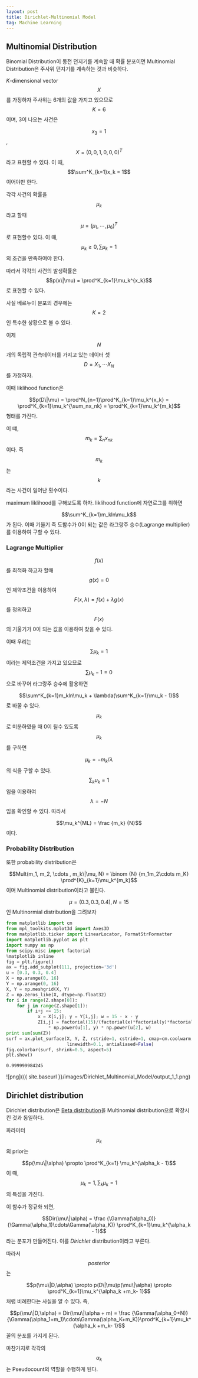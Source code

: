 ```yaml
---
layout: post
title: Dirichlet-Multinomial Model
tag: Machine Learning
---
```


## Multinomial Distribution

Binomial Distribution이 동전 던지기를 계속할 때 확률 분포이면 Multinomial Distribution은 주사위 던지기를 계속하는 것과 비슷하다.

*K*-dimensional vector $$X$$를 가정하자 주사위는 6개의 값을 가지고 있으므로 $$K=6$$이며,  3이 나오는 사건은 

$$x_3 = 1$$, $$X = (0,0,1,0,0,0)^T$$ 라고 표현할 수 있다. 이 때, $$\sum^K_{k=1}x_k = 1$$이어야만 한다.

각각 사건의 확률을 $$\mu_k$$라고 할때 $$\mu = (\mu_1, \cdots , \mu_6)^T$$ 로 표현할수 있다. 이 때, $$\mu_k \geq 0 , \sum\mu_k = 1$$의 조건을 만족하여야 한다.

따라서 각각의 사건의 발생확률은 $$p(x\|\mu) = \prod^K_{k=1}\mu_k^{x_k}$$로 표현할 수 있다.

사실 베르누이 분포의 경우에는 $$K=2$$ 인 특수한 상황으로 볼 수 있다.

이제 $$N$$개의 독립적 관측데이터를 가지고 있는 데이터 셋 $$D = X_1, \cdots X_N$$를 가정하자.

이때 liklihood function은 

$$p(D\|\mu) = \prod^N_{n=1}\prod^K_{k=1}\mu_k^{x_k} = \prod^K_{k=1}\mu_k^{\sum_nx_nk} =  \prod^K_{k=1}\mu_k^{m_k}$$ 형태를 가진다.

이 떄, $$m_k = \sum_n x_{nk}$$이다. 즉 $$m_k$$는 $$k$$라는 사건이 일어난 횟수이다.

maximum liklihood를 구해보도록 하자. liklihood function에 자연로그를 취하면

$$\sum^K_{k=1}m_kln\mu_k$$가 된다. 이때 기울기 즉 도함수가 0이 되는 값은 라그랑주 승수(Lagrange multiplier)를 이용하여 구할 수 있다.

### Lagrange Multiplier

$$f(x)$$를 최적화 하고자 할때 $$g(x)=0$$인 제약조건을 이용하여 $$F(x,\lambda) = f(x) + \lambda g(x)$$를 정의하고 $$F(x)$$의 기울기가 0이 되는 값을 이용하여 찾을 수 있다.

이때 우리는 $$\sum\mu_k = 1$$이라는 제약조건을 가지고 있으므로 $$\sum\mu_k - 1=0$$으로 바꾸어 라그랑주 승수에 활용하면

$$\sum^K_{k=1}m_kln\mu_k + \lambda(\sum^K_{k=1}\mu_k - 1)$$로 바꿀 수 있다. $$\mu_k$$로 미분하였을 때 0이 될수 있도록 $$\mu_k$$를 구하면

$$\mu_k = -m_k/\lambda$$의 식을 구할 수 있다. $$\sum_k u_k=1$$임을 이용하여 $$\lambda = -N$$임을 확인할 수 있다. 따라서

$$\mu_k^{ML} = \frac {m_k} {N}$$ 이다.

### Probability Distribution

또한 probability distribution은

$$Mult(m_1, m_2, \cdots , m_k\|\mu, N) = \binom {N} {m_1m_2\cdots m_K} \prod^{K}_{k=1}\mu_k^{m_k}$$ 이며 Multinomial distribution이라고 불린다.

$$\mu = (0.3, 0.3, 0.4), N=15$$ 인 Multinormial distribution을 그려보자


```python
from matplotlib import cm
from mpl_toolkits.mplot3d import Axes3D
from matplotlib.ticker import LinearLocator, FormatStrFormatter
import matplotlib.pyplot as plt
import numpy as np
from scipy.misc import factorial
%matplotlib inline
fig = plt.figure()
ax = fig.add_subplot(111, projection='3d')
u = [0.3, 0.3, 0.4]
X = np.arange(0, 16)
Y = np.arange(0, 16)
X, Y = np.meshgrid(X, Y)
Z = np.zeros_like(X, dtype=np.float32)
for i in range(Z.shape[0]):
    for j in range(Z.shape[1]):
        if i+j <= 15:
            x = X[i,j]; y = Y[i,j]; w = 15 - x - y
            Z[i,j] = factorial(15)/(factorial(x)*factorial(y)*factorial(w)) * np.power(u[0], x) \
                * np.power(u[1], y) * np.power(u[2], w)
print sum(sum(Z))
surf = ax.plot_surface(X, Y, Z, rstride=1, cstride=1, cmap=cm.coolwarm,
                       linewidth=0.1, antialiased=False)
fig.colorbar(surf, shrink=0.5, aspect=5)
plt.show()
```

    0.999999984245
    


![png]({{ site.baseurl }}/images/Dirichlet_Multinomial_Model/output_1_1.png)


## Dirichlet distribution

Dirichlet distribution은 [Beta distribution](https://dlsrnsi.github.io/blog/Beta-Bernoulli-Model/)을 Multinomial distribution으로 확장시킨 것과 동일하다.

파라미터 $${\mu_k}$$의 prior는

$$p(\mu\|\alpha) \propto \prod^K_{k=1} \mu_k^{\alpha_k - 1}$$ 이 때, $$\mu_k = 1, \sum_k \mu_k= 1$$의 특성을 가진다.

이 함수가 정규화 되면,

$$Dir(\mu\|\alpha) = \frac {\Gamma(\alpha_0)} {\Gamma(\alpha_1)\cdots\Gamma(\alpha_K)} \prod^K_{k=1}\mu_k^{\alpha_k - 1}$$ 라는 분포가 만들어진다. 이를 *Dirichlet* distribution이라고 부른다.

따라서 $$posterior$$는

$$p(\mu\|D,\alpha) \propto p(D\|\mu)p(\mu\|\alpha) \propto \prod^K_{k=1}\mu_k^{\alpha_k +m_k- 1}$$ 처럼 비례한다는 사실을 알 수 있다. 즉,

$$p(\mu\|D,\alpha) = Dir(\mu\|\alpha + m) = \frac {\Gamma(\alpha_0+N)} {\Gamma(\alpha_1+m_1)\cdots\Gamma(\alpha_K+m_K)}\prod^K_{k=1}\mu_k^{\alpha_k +m_k- 1}$$ 꼴의 분포를 가지게 된다.

마찬가지로 각각의 $$\alpha_k$$는 Pseudocount의 역할을 수행하게 된다.

